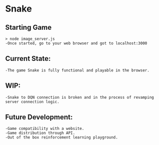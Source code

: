 # Snake
 
## Starting Game
    > node image_server.js
    -Once started, go to your web browser and got to localhost:3000

## Current State:
    -The game Snake is fully functional and playable in the browser.

## WIP:
    -Snake to DQN connection is broken and in the process of revamping server connection logic.

## Future Development:
    -Game compatibility with a website.
    -Game distribution through API.
    -Out of the box reinforcement learning playground.
